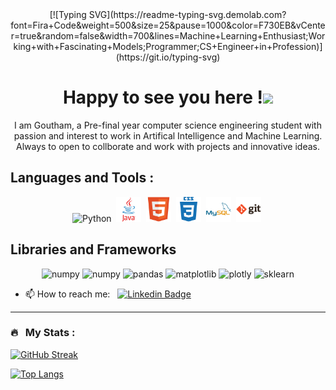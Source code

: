 <div align = "center">
[![Typing SVG](https://readme-typing-svg.demolab.com?font=Fira+Code&weight=500&size=25&pause=1000&color=F730EB&vCenter=true&random=false&width=700&lines=Machine+Learning+Enthusiast;Working+with+Fascinating+Models;Programmer;CS+Engineer+in+Profession)](https://git.io/typing-svg)
</div>
<div class = "intro" align="center">
<h1 align="center">Happy to see you here !<img src="https://media.giphy.com/media/hvRJCLFzcasrR4ia7z/giphy.gif" width="40"></h1>
<P>I am Goutham, a Pre-final year computer science engineering student with passion and interest to work in Artifical Intelligence and Machine Learning.
Always to open to collborate and work with projects and innovative ideas.</P>
</div>
<h2>Languages and Tools :</h2>

<p align = "center">
<img src="https://cdn.jsdelivr.net/gh/devicons/devicon/icons/python/python-original-wordmark.svg"  title="Python" alt="Python" width="40" height="40"/>&nbsp;
<img src="https://github.com/devicons/devicon/blob/master/icons/java/java-original-wordmark.svg" title="Java" alt="Java" width="40" height="40"/>&nbsp;
<img src="https://github.com/devicons/devicon/blob/master/icons/html5/html5-original.svg" title="HTML5" alt="HTML" width="40" height="40"/>&nbsp;
<img src="https://github.com/devicons/devicon/blob/master/icons/css3/css3-plain-wordmark.svg"  title="CSS3" alt="CSS" width="40" height="40"/>&nbsp;
<img src="https://github.com/devicons/devicon/blob/master/icons/mysql/mysql-original-wordmark.svg" title="MySQL"  alt="MySQL" width="40" height="40"/>&nbsp;
<img src="https://github.com/devicons/devicon/blob/master/icons/git/git-original-wordmark.svg" title="Git" alt="Git" width="40" height="40"/>&nbsp;
</p>

<h2>Libraries and Frameworks</h2>
<p align="center">
<a target="_blank"><img  src="https://img.shields.io/badge/jupyter-%23FA0F00.svg?style=for-the-badge&logo=jupyter&logoColor=white"  alt="numpy"/></a>
<a target="_blank"><img  src="https://img.shields.io/badge/numpy-%23013243.svg?style=for-the-badge&logo=numpy&logoColor=white"  alt="numpy"/></a>
<a target="_blank"><img  src="https://img.shields.io/badge/pandas-%23150458.svg?style=for-the-badge&logo=pandas&logoColor=white"  alt="pandas"/></a>
<a target="_blank"><img  src="https://img.shields.io/badge/Matplotlib-%23ffffff.svg?style=for-the-badge&logo=Matplotlib&logoColor=white"  alt="matplotlib"/></a>
<a target="_blank"><img  src="https://img.shields.io/badge/Plotly-%233F4F75.svg?style=for-the-badge&logo=plotly&logoColor=white"  alt="plotly"/></a>
<a target="_blank"><img  src="https://img.shields.io/badge/scikit--learn-%23F7931E.svg?style=for-the-badge&logo=scikit-learn&logoColor=white"  alt="sklearn"/></a>

- 📫 How to reach me: &nbsp; [![Linkedin Badge](https://img.shields.io/badge/-gouthamkumar-blue?style=flat&logo=Linkedin&logoColor=white)](https://www.linkedin.com/in/goutham-kumar-s-65a635224/)

---

### 🔥 &nbsp; My Stats :
<a href="https://git.io/streak-stats"><img src="https://streak-stats.demolab.com?user=gouthamkumar025&hide_border=true" alt="GitHub Streak" /></a>

[![Top Langs](https://github-readme-stats.vercel.app/api/top-langs/?username=gouthamkumar025&layout=compact&theme=vision-friendly-dark)](https://github.com/gouthamkumar025/github-readme-stats)

